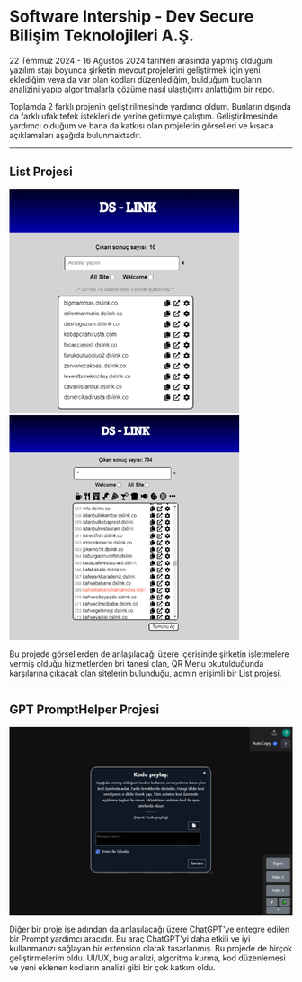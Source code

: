 # Software Intership - Dev Secure Bilişim Teknolojileri A.Ş.

22 Temmuz 2024 - 16 Ağustos 2024 tarihleri arasında yapmış olduğum yazılım stajı boyunca şirketin mevcut projelerini geliştirmek için yeni eklediğim veya da var olan kodları düzenlediğim, bulduğum bugların analizini yapıp algoritmalarla çözüme nasıl ulaştığımı anlattığım bir repo.

Toplamda 2 farklı projenin geliştirilmesinde yardımcı oldum. Bunların dışında da farklı ufak tefek istekleri de yerine getirmye çalıştım. Geliştirilmesinde yardımcı olduğum ve bana da katkısı olan projelerin görselleri ve kısaca açıklamaları aşağıda bulunmaktadır.

---

## List Projesi
<div class='container'>
<div class='row'>
  <img src='https://raw.githubusercontent.com/Developrimbor/Software-Intership/main/images/List.png' alt='List Project' height='400'>
  <img src='https://raw.githubusercontent.com/Developrimbor/Software-Intership/main/images/List2.jpg' alt='List Project' height='400'>
</div>
</div>

Bu projede görsellerden de anlaşılacağı üzere içerisinde şirketin işletmelere vermiş olduğu hizmetlerden bri tanesi olan, QR Menu okutulduğunda karşılarına çıkacak olan sitelerin bulunduğu, admin erişimli bir List projesi.

---

## GPT PromptHelper Projesi

<img src='https://raw.githubusercontent.com/Developrimbor/Software-Intership/main/images/PromptHelper.jpg' alt='GPT Prompt Helper Project'>

Diğer bir proje ise adından da anlaşılacağı üzere ChatGPT'ye entegre edilen bir Prompt yardımcı aracıdır. Bu araç ChatGPT'yi daha etkili ve iyi kullanmanızı sağlayan bir extension olarak tasarlanmış. Bu projede de birçok geliştirmelerim oldu. UI/UX, bug analizi, algoritma kurma, kod düzenlemesi ve yeni eklenen kodların analizi gibi bir çok katkım oldu.
